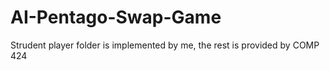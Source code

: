 # AI-Pentago-Swap-Game


Strudent player folder is implemented by me, the rest is provided by COMP 424
